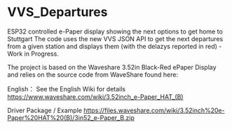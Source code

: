 # VVS_Departures
ESP32 controlled e-Paper display showing the next options to get home to Stuttgart
The code uses the new VVS JSON API to get the next departures from a given station
and displays them (with the delazys reported in red) - Work in Progress.

The project is based on the Waveshare 3.52in Black-Red ePaper Display and relies
on the source code from WaveShare found here:

English：
See the English Wiki for details
<https://www.waveshare.com/wiki/3.52inch_e-Paper_HAT_(B)>

Driver Package / Example
<https://files.waveshare.com/wiki/3.52inch%20e-Paper%20HAT%20(B)/3in52_e-Paper_B.zip>

